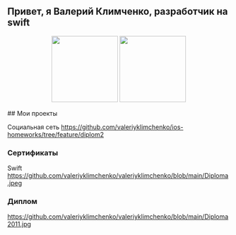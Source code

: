 ## Привет, я Валерий Климченко, разработчик на swift
<p align = 'center'>
 <a href="https://github-readme-stats.vercel.app/api?username=valeriyklimchenko&show_icons=true&count_private=true"><img height=150 src="https://github-readme-stats.vercel.app/api?username=valeriyklimchenko&show_icons=true&count_private=true" /></a>
<a href="https://github.com/valeriyklimchenko/github-readme-stats"><img height=150 src="https://github-readme-stats.vercel.app/api/top-langs/?username=valeriyklimchenko&layout=compact" /></a>
 </p>
 ## Мои проекты
 
Социальная сеть https://github.com/valeriyklimchenko/ios-homeworks/tree/feature/diplom2

 ### Сертификаты
 Swift https://github.com/valeriyklimchenko/valeriyklimchenko/blob/main/Diploma.jpeg

 ### Диплом
 https://github.com/valeriyklimchenko/valeriyklimchenko/blob/main/Diploma2011.jpg

 
